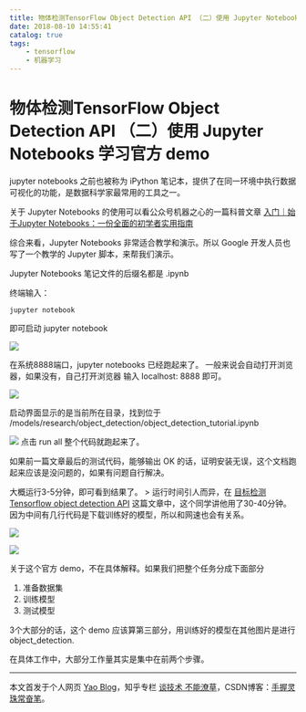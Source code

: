 ```yaml
---
title: 物体检测TensorFlow Object Detection API （二）使用 Jupyter Notebooks 学习官方 demo
date: 2018-08-10 14:55:41
catalog: true
tags: 
    - tensorflow
    - 机器学习
---
```

# 物体检测TensorFlow Object Detection API （二）使用 Jupyter Notebooks 学习官方 demo

jupyter notebooks 之前也被称为 iPython 笔记本，提供了在同一环境中执行数据可视化的功能，是数据科学家最常用的工具之一。

关于 Jupyter Notebooks 的使用可以看公众号机器之心的一篇科普文章 [入门｜始于Jupyter Notebooks：一份全面的初学者实用指南](http://baijiahao.baidu.com/s?id=1601883438842526311&wfr=spider&for=pc) 

综合来看，Jupyter Notebooks 非常适合教学和演示。所以 Google 开发人员也写了一个教学的 Jupyter 脚本，来帮我们演示。

Jupyter Notebooks 笔记文件的后缀名都是 .ipynb

终端输入：

```
jupyter notebook
```

即可启动 jupyter notebook

![](http://p6atp7tts.bkt.clouddn.com/15338823163485.jpg)

在系统8888端口，jupyter notebooks 已经跑起来了。
一般来说会自动打开浏览器，如果没有，自己打开浏览器 输入 localhost: 8888 即可。

![](http://p6atp7tts.bkt.clouddn.com/15338824038441.jpg)

启动界面显示的是当前所在目录，找到位于  /models/research/object_detection/object_detection_tutorial.ipynb

![](http://p6atp7tts.bkt.clouddn.com/15338825675427.jpg)
点击 run all 整个代码就跑起来了。

如果前一篇文章最后的测试代码，能够输出 OK 的话，证明安装无误，这个文档跑起来应该是没问题的，如果有问题自行解决。

大概运行3-5分钟，即可看到结果了。
    > 运行时间引人而异，在 [目标检测Tensorflow object detection API](https://zhuanlan.zhihu.com/p/35795901) 这篇文章中，这个同学讲他用了30-40分钟。因为中间有几行代码是下载训练好的模型，所以和网速也会有关系。

![](http://p6atp7tts.bkt.clouddn.com/15338828519716.jpg)

![](http://p6atp7tts.bkt.clouddn.com/15338828651205.jpg)


关于这个官方 demo，不在具体解释。如果我们把整个任务分成下面部分

1. 准备数据集
2. 训练模型
3. 测试模型


3个大部分的话，这个 demo 应该算第三部分，用训练好的模型在其他图片是进行 object_detection.

在具体工作中，大部分工作量其实是集中在前两个步骤。

***
本文首发于个人网页 [Yao Blog](http://liyaolife.com)，知乎专栏 [谈技术 不能潦草](https://zhuanlan.zhihu.com/c_175317330)，CSDN博客：[手握灵珠常奋笔](https://blog.csdn.net/GeneralLi95)。



